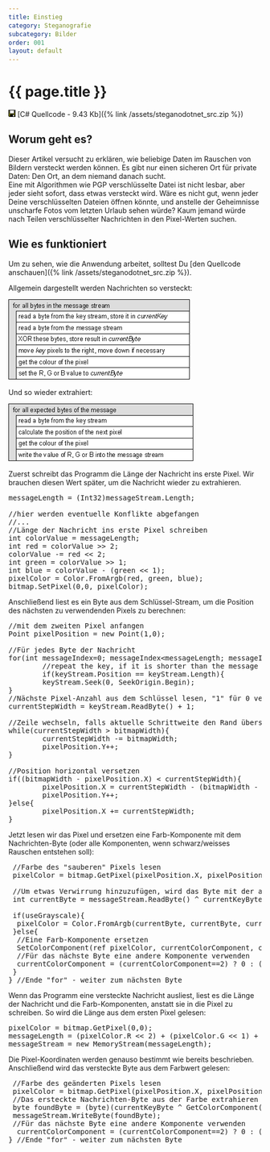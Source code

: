 ```yaml
---
title: Einstieg
category: Steganografie
subcategory: Bilder
order: 001
layout: default
---
```


# {{ page.title }}

<img src="/images/save.gif" width="14" height="14" alt="" border="0"> [C# Quellcode - 9.43 Kb]({% link /assets/steganodotnet_src.zip %})

## Worum geht es?

Dieser Artikel versucht zu erkl&auml;ren, wie beliebige Daten im Rauschen von Bildern versteckt werden k&ouml;nnen.
Es gibt nur einen sicheren Ort f&uuml;r private Daten: Den Ort, an dem niemand danach sucht.<br>
Eine mit Algorithmen wie PGP verschl&uuml;sselte Datei ist nicht lesbar, aber jeder sieht
sofort, dass etwas versteckt wird. W&auml;re es nicht gut, wenn  jeder Deine verschl&uuml;sselten
Dateien &ouml;ffnen k&ouml;nnte, und anstelle der Geheimnisse unscharfe Fotos vom letzten
Urlaub sehen w&uuml;rde? Kaum jemand w&uuml;rde nach Teilen verschl&uuml;sselter Nachrichten
in den Pixel-Werten suchen.

## Wie es funktioniert

Um zu sehen, wie die Anwendung arbeitet, solltest Du [den Quellcode anschauen]({% link /assets/steganodotnet_src.zip %}).

Allgemein dargestellt werden Nachrichten so versteckt:

![How to embed](/images/steganodotnet11.gif)

Und so wieder extrahiert:

![How to extract](/images/steganodotnet12.gif)

Zuerst schreibt das Programm die L&auml;nge der Nachricht ins erste Pixel.
Wir brauchen diesen Wert sp&auml;ter, um die Nachricht wieder zu extrahieren.

<pre>messageLength = (Int32)messageStream.Length;

//hier werden eventuelle Konflikte abgefangen
//...
//L&auml;nge der Nachricht ins erste Pixel schreiben
int colorValue = messageLength;
int red = colorValue &gt;&gt; 2;
colorValue -= red &lt;&lt; 2;
int green = colorValue &gt;&gt; 1;
int blue = colorValue - (green &lt;&lt; 1);
pixelColor = Color.FromArgb(red, green, blue);
bitmap.SetPixel(0,0, pixelColor);
</pre>

Anschlie&szlig;end liest es ein Byte aus dem Schl&uuml;ssel-Stream, um die Position des n&auml;chsten
zu verwendenden Pixels zu berechnen:

<pre>//mit dem zweiten Pixel anfangen
Point pixelPosition = new Point(1,0);

//F&uuml;r jedes Byte der Nachricht
for(int messageIndex=0; messageIndex&lt;messageLength; messageIndex++){
        //repeat the key, if it is shorter than the message
        if(keyStream.Position == keyStream.Length){
        keyStream.Seek(0, SeekOrigin.Begin);
}
//N&auml;chste Pixel-Anzahl aus dem Schl&uuml;ssel lesen, "1" f&uuml;r 0 verwenden
currentStepWidth = keyStream.ReadByte() + 1;

//Zeile wechseln, falls aktuelle Schrittweite den Rand &uuml;berschreitet
while(currentStepWidth &gt; bitmapWidth){
        currentStepWidth -= bitmapWidth;
        pixelPosition.Y++;
}

//Position horizontal versetzen
if((bitmapWidth - pixelPosition.X) &lt; currentStepWidth){
        pixelPosition.X = currentStepWidth - (bitmapWidth - pixelPosition.X);
        pixelPosition.Y++;
}else{
        pixelPosition.X += currentStepWidth;
}</pre>

Jetzt lesen wir das Pixel und ersetzen eine Farb-Komponente mit dem Nachrichten-Byte
(oder alle Komponenten, wenn schwarz/weisses Rauschen entstehen soll):

<pre> //Farbe des "sauberen" Pixels lesen
 pixelColor = bitmap.GetPixel(pixelPosition.X, pixelPosition.Y);

 //Um etwas Verwirrung hinzuzuf&uuml;gen, wird das Byte mit der aktuellen Schrittweite kombiniert
 int currentByte = messageStream.ReadByte() ^ currentKeyByte;

 if(useGrayscale){
  pixelColor = Color.FromArgb(currentByte, currentByte, currentByte);
 }else{
  //Eine Farb-Komponente ersetzen
  SetColorComponent(ref pixelColor, currentColorComponent, currentByte);
  //F&uuml;r das n&auml;chste Byte eine andere Komponente verwenden
  currentColorComponent = (currentColorComponent==2) ? 0 : (currentColorComponent+1);
 }
} //Ende "for" - weiter zum n&auml;chsten Byte</pre>

Wenn das Programm eine versteckte Nachricht ausliest, liest es die L&auml;nge der Nachricht und
die Farb-Komponenten, anstatt sie in die Pixel zu schreiben. So wird die L&auml;nge aus dem ersten Pixel gelesen:

<pre>pixelColor = bitmap.GetPixel(0,0);
messageLength = (pixelColor.R &lt;&lt; 2) + (pixelColor.G &lt;&lt; 1) + pixelColor.B;
messageStream = new MemoryStream(messageLength);</pre>

Die Pixel-Koordinaten werden genauso bestimmt wie bereits beschrieben.
Anschlie&szlig;end wird das versteckte Byte aus dem Farbwert gelesen:

<pre> //Farbe des ge&auml;nderten Pixels lesen
 pixelColor = bitmap.GetPixel(pixelPosition.X, pixelPosition.Y);
 //Das ersteckte Nachrichten-Byte aus der Farbe extrahieren
 byte foundByte = (byte)(currentKeyByte ^ GetColorComponent(pixelColor, currentColorComponent));
 messageStream.WriteByte(foundByte);
 //F&uuml;r das n&auml;chste Byte eine andere Komponente verwenden
  currentColorComponent = (currentColorComponent==2) ? 0 : (currentColorComponent+1);
} //Ende "for" - weiter zum n&auml;chsten Byte</pre>

